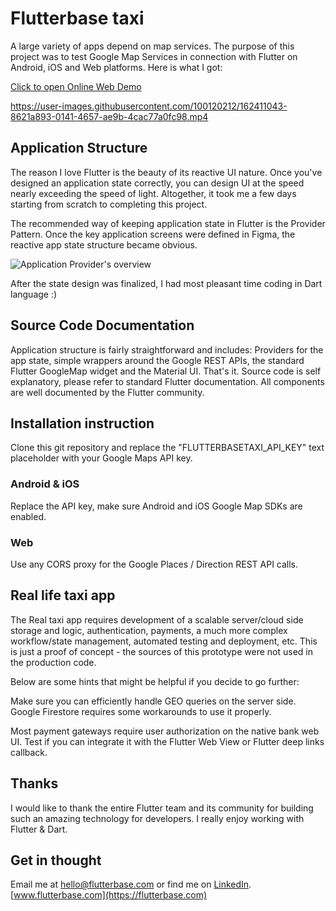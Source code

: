 # Flutterbase taxi

A large variety of apps depend on map services. The purpose of this project was to test Google Map Services in connection with Flutter on Android, iOS and Web platforms. Here is what I got:

[Click to open Online Web Demo](https://taxi.flutterbase.com)

https://user-images.githubusercontent.com/100120212/162411043-8621a893-0141-4657-ae9b-4cac77a0fc98.mp4



## Application Structure

The reason I love Flutter is the beauty of its reactive UI nature. Once you've designed an application state correctly, you can design UI at the speed nearly exceeding the speed of light. Altogether, it took me a few days starting from scratch to completing this project.

The recommended way of keeping application state in Flutter is the Provider Pattern. Once the key application screens were defined in Figma, the reactive app state structure became obvious.


![Application Provider's overview](https://github.com/YakivGalkin/flutterbase-taxi/raw/main/docs/providers_overview.png)

After the state design was finalized, I had most pleasant time coding in Dart language :)

## Source Code Documentation

Application structure is fairly straightforward and includes: Providers for the app state, simple wrappers around the Google REST APIs, the standard Flutter GoogleMap widget and the Material UI. That's it. Source code is self explanatory, please refer to standard Flutter documentation. All components are well documented by the Flutter community.

## Installation instruction

Clone this git repository and replace the "FLUTTERBASETAXI_API_KEY" text placeholder with your Google Maps API key.

### Android & iOS

Replace the API key, make sure Android and iOS Google Map SDKs are enabled.

### Web

Use any CORS proxy for the Google Places / Direction REST API calls.

## Real life taxi app

The Real taxi app requires development of a scalable server/cloud side storage and logic, authentication, payments, a much more complex workflow/state management, automated testing and deployment, etc. This is just a proof of concept - the sources of this prototype were not used in the production code.

Below are some hints that might be helpful if you decide to go further:

Make sure you can efficiently handle GEO queries on the server side. Google Firestore requires some workarounds to use it properly.

Most payment gateways require user authorization on the native bank web UI. Test if you can integrate it with the Flutter Web View or Flutter deep links callback.

## Thanks

I would like to thank the entire Flutter team and its community for building such an amazing technology for developers. I really enjoy working with Flutter & Dart.

## Get in thought

Email me at [hello@flutterbase.com](mailto:hello@flutterbase.com) or find me on [LinkedIn](https://www.linkedin.com/in/yakiv/).
[www.flutterbase.com](https://flutterbase.com)
